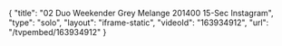 {
    "title": "02 Duo Weekender Grey Melange 201400 15-Sec Instagram",
    "type": "solo",
    "layout": "iframe-static",
    "videoId": "163934912",
    "url": "\/tvpembed\/163934912"
}